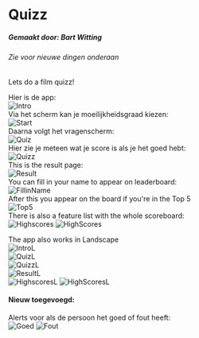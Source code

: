 # Quizz
##### Gemaakt door: Bart Witting
###### Zie voor nieuwe dingen onderaan
Lets do a film quizz!

Hier is de app:<br/>
![Intro](/doc/IntroP.png)<br/>
Via het scherm kan je moeilijkheidsgraad kiezen:<br/>
![Start](/doc/StartP.png)<br/>
Daarna volgt het vragenscherm:<br/>
![Quiz](/doc/QuizP.png)<br/>
Hier zie je meteen wat je score is als je het goed hebt:<br/>
![Quizz](/doc/ProgressP.png)<br/>
This is the result page:<br/>
![Result](/doc/FillP.png)<br/>
You can fill in your name to appear on leaderboard:<br/>
![FillinName](/doc/NameP.png)<br/>
After this you appear on the board if you're in the Top 5<br/>
![Top5](/doc/TopP.png)<br/>
There is also a feature list with the whole scoreboard:<br/>
![Highscores](/doc/Feat1P.png)
![HighScores](/doc/Feat2P.png)

The app also works in Landscape<br/>
![IntroL](/doc/IntroL.png)<br/>
![QuizL](/doc/QuizL.png)<br/>
![QuizzL](/doc/ProgressL.png)<br/>
![ResultL](/doc/FillL.png)<br/>
![HighscoresL](/doc/Feat1L.png)
![HighScoresL](/doc/Feat2L.png)

#### Nieuw toegevoegd:
Alerts voor als de persoon het goed of fout heeft:<br/>
![Goed](/doc/Goed.png)
![Fout](/doc/Fout.png)
